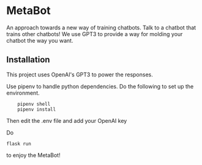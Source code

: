 # MetaBot

An approach towards a new way of training chatbots. Talk to a chatbot that trains other chatbots! We use GPT3 to provide a way for molding your chatbot the way you want.


## Installation
This project uses OpenAI's GPT3 to power the responses.

Use pipenv to handle python dependencies. Do the following to set up the environment.

```
    pipenv shell
    pipenv install
```

 Then edit the .env file and add your OpenAI key

 Do 

 ```
 flask run
 ```
 
 to enjoy the MetaBot!
